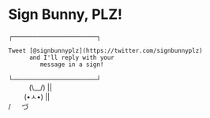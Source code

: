 # Sign Bunny, PLZ!

┌─────────────────┐  
```
Tweet [@signbunnyplz](https://twitter.com/signbunnyplz)  
      and I'll reply with your  
         message in a sign!  
```
└─────────────────┘  
   (\\__/)  ||  
    (•ㅅ•)  ||  
     /  　  づ  